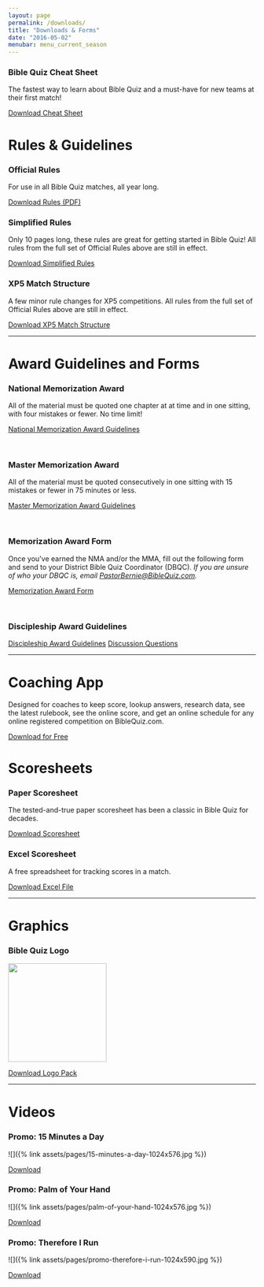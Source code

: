 ```yaml
---
layout: page
permalink: /downloads/
title: "Downloads & Forms"
date: "2016-05-02"
menubar: menu_current_season
---
```


<!-- ### XP5 Starter Kit
A simple scripture portion for the first league meet over Romans 8!

<a href="{% link assets/2024/XP5-Starter-LM1.pdf %}" class="button is-primary">XP5 Starter Kit (PDF)</a>
<a href="{% link assets/2024/XP5-Starter-LM1.docx %}" class="button is-primary">XP5 Starter Kit (DOCX)</a> -->

### Bible Quiz Cheat Sheet

The fastest way to learn about Bible Quiz and a must-have for new teams at their first match!

<a href="{% link assets/2024/23-24_TBQ-Cheat-Sheet.pdf %}" class="button is-primary">Download Cheat Sheet</a>

# Rules & Guidelines

### Official Rules

<!-- The rules for the 2024-2025 season over Acts will be posted here in August. -->

For use in all Bible Quiz matches, all year long.

<a href="{% link _pages/history/2026/files/25-26_GEPCP_TBQ_Rules.pdf %}" class="button is-primary">Download Rules (PDF)</a>

### Simplified Rules

Only 10 pages long, these rules are great for getting started in Bible Quiz! All rules from the full set of Official Rules above are still in effect.

<a href="{% link assets/2024/23-24_Simplified-TBQ-Rules.pdf %}" class="button is-primary">Download Simplified Rules</a>

### XP5 Match Structure

A few minor rule changes for XP5 competitions. All rules from the full set of Official Rules above are still in effect.

<a href="{% link assets/2025/24-25_XP5-Match-Structure.pdf %}" class="button is-primary">Download XP5 Match Structure</a>

<!-- ### Tiebreakers

<a href="{% link assets/2023/2023 National Finals Tie Breaker Rules.pdf %}" class="button is-primary">Download tiebreaking rules</a> -->

---

# Award Guidelines and Forms

### National Memorization Award

<!-- ![]({% link assets/2025/NMA.jpg %}) -->

All of the material must be quoted one chapter at at time and in one sitting, with four mistakes or fewer. No time limit!

<a href="{% link assets/2025/24-25 Acts NMA Guidelines.pdf %}" class="button is-primary">National Memorization Award Guidelines</a>

<br />

### Master Memorization Award

<!-- ![]({% link assets/2025/MMA.jpg %}) -->

All of the material must be quoted consecutively in one sitting with 15 mistakes or fewer in 75 minutes or less.

<a href="{% link assets/2025/24-25 Acts MMA Guidelines.pdf %}" class="button is-primary">Master Memorization Award Guidelines</a>

<br />

### Memorization Award Form

<!-- ![]({% link assets/2025/NMA MMA Form.jpg %}) -->

Once you've earned the NMA and/or the MMA, fill out the following form and send to your District Bible Quiz Coordinator (DBQC). _If you are unsure of who your DBQC is, email <PastorBernie@BibleQuiz.com>._

<a href="{% link assets/2025/24-25 Acts NMA MMA Form.pdf %}" class="button is-primary">Memorization Award Form</a>

<br />

<!-- ![]({% link assets/2025/Discipleship.jpg %}) -->

### Discipleship Award Guidelines

<a href="{% link assets/2025/24-25_Discipleship-Award-Guidelines.pdf %}" class="button is-primary">Discipleship Award Guidelines</a>
<a href="{% link assets/2025/24-25 Acts Discussion Questions.pdf %}" class="button is-primary">Discussion Questions</a>

---

# Coaching App

Designed for coaches to keep score, lookup answers, research data, see the latest rulebook, see the online score, and get an online schedule for any online registered competition on BibleQuiz.com.

<a href="{% link _pages/apps.md %}" class="button is-primary">Download for Free</a>

# Scoresheets

### Paper Scoresheet

The tested-and-true paper scoresheet has been a classic in Bible Quiz for decades.

<a href="{% link assets/2016/free-paper-scoresheet.pdf %}" class="button is-primary">Download Scoresheet</a>

### Excel Scoresheet

A free spreadsheet for tracking scores in a match.

<a href="{% link assets/2016/free-excel-scoresheet-v34.xls %}" class="button is-primary">Download Excel File</a>

---

# Graphics

<!-- <!-- ### Scripture Portion Artwork -->

<!-- <img src="{% link assets/2025/24-25_Acts Artwork.png %}" width="300">

<a href="{% link assets/2025/24-25_Acts Artwork.png %}" class="button is-primary">Download Scripture Portion Artwork</a> -->

### Bible Quiz Logo

<img src="{% link assets/logos/Teen Bible Quiz/Teen Bible Quiz Logo Green.png %}" width="200">
<!-- <img src="{% link assets/logos/Teen Bible Quiz/Teen Bible Quiz Banner Logo Green.png %}" height="150"> -->

<a href="{% link assets/logos/Teen Bible Quiz/Teen Bible Quiz Logo.zip %}" class="button is-primary">Download Logo Pack</a>

---

# Videos

### Promo: 15 Minutes a Day

![]({% link assets/pages/15-minutes-a-day-1024x576.jpg %})

<a href="https://drive.google.com/file/d/1HqJsgHlyLT-G-0Ir32BzjMNs4AgjewtC/view?usp=sharing" class="button is-primary">Download</a>

### Promo: Palm of Your Hand

![]({% link assets/pages/palm-of-your-hand-1024x576.jpg %})

<a href="https://drive.google.com/file/d/17Lg2J1CBuL66NuzUrwJCX2vSLZ2LbNDX/view?usp=sharing" class="button is-primary">Download</a>

### Promo: Therefore I Run

![]({% link assets/pages/promo-therefore-i-run-1024x590.jpg %})

<a href="https://drive.google.com/open?id=1uU3XdXI2CAroXMdkgUNeHIbNQM5JbFk8" class="button is-primary">Download</a>
